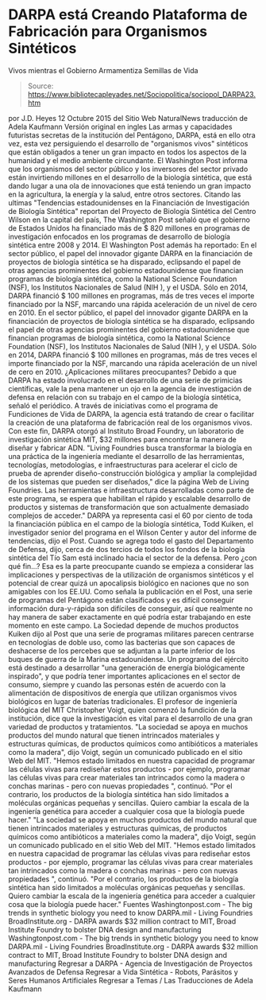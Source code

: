 # DARPA está Creando Plataforma de Fabricación para Organismos Sintéticos 
Vivos mientras el Gobierno Armamentiza Semillas de Vida

> Source: https://www.bibliotecapleyades.net/Sociopolitica/sociopol_DARPA23.htm

por J.D. Heyes 12 Octubre 2015 del Sitio Web NaturalNews
traducción de Adela Kaufmann Versión original en ingles
Las armas y capacidades futuristas secretas de la institución del Pentágono, DARPA, está en ello otra vez, esta vez persiguiendo el desarrollo de "organismos vivos" sintéticos que están obligados a tener un gran impacto en todos los aspectos de la humanidad y el medio ambiente circundante.
El Washington Post informa que los organismos del sector público y los inversores del sector privado están invirtiendo millones en el desarrollo de la biología sintética, que está dando lugar a una ola de innovaciones que está teniendo un gran impacto en la agricultura, la energía y la salud, entre otros sectores. Citando las ultimas "Tendencias estadounidenses en la Financiación de Investigación de Biología Sintética" reportan del Proyecto de Biología Sintética del Centro Wilson en la capital del país, The Washington Post señaló que el gobierno de Estados Unidos ha financiado más de $ 820 millones en programas de investigación enfocados en los programas de desarrollo de biología sintética entre 2008 y 2014.
El Washington Post además ha reportado:
En el sector público, el papel del innovador gigante DARPA en la financiación de proyectos de biología sintética se ha disparado, eclipsando el papel de otras agencias prominentes del gobierno estadounidense que financian programas de biología sintética, como la National Science Foundation (NSF), los Institutos Nacionales de Salud (NIH ), y el USDA. Sólo en 2014, DARPA financió $ 100 millones en programas, más de tres veces el importe financiado por la NSF, marcando una rápida aceleración de un nivel de cero en 2010.
En el sector público, el papel del innovador gigante DARPA en la financiación de proyectos de biología sintética se ha disparado, eclipsando el papel de otras agencias prominentes del gobierno estadounidense que financian programas de biología sintética, como la National Science Foundation (NSF), los Institutos Nacionales de Salud (NIH ), y el USDA.
Sólo en 2014, DARPA financió $ 100 millones en programas, más de tres veces el importe financiado por la NSF, marcando una rápida aceleración de un nivel de cero en 2010.
¿Aplicaciones militares preocupantes?
Debido a que DARPA ha estado involucrado en el desarrollo de una serie de primicias científicas, vale la pena mantener un ojo en la agencia de investigación de defensa en relación con su trabajo en el campo de la biología sintética, señaló el periódico.
A través de iniciativas como el programa de Fundiciones de Vida de DARPA, la agencia está tratando de crear o facilitar la creación de una plataforma de fabricación real de los organismos vivos.
Con este fin, DARPA otorgó al Instituto Broad Foundry, un laboratorio de investigación sintética MIT, $32 millones para encontrar la manera de diseñar y fabricar ADN.
"Living Foundries busca transformar la biología en una práctica de la ingeniería mediante el desarrollo de las herramientas, tecnologías, metodologías, e infraestructuras para acelerar el ciclo de prueba de aprender diseño-construcción biológica y ampliar la complejidad de los sistemas que pueden ser diseñados," dice la página Web de Living Foundries.
Las herramientas e infraestructura desarrolladas como parte de este programa, se espera que habilitan el rápido y escalable desarrollo de productos y sistemas de transformación que son actualmente demasiado complejos de acceder."
DARPA ya representa casi el 60 por ciento de toda la financiación pública en el campo de la biología sintética, Todd Kuiken, el investigador senior del programa en el Wilson Center y autor del informe de tendencias, dijo el Post.
Cuando se agrega todo el gasto del Departamento de Defensa, dijo, cerca de dos tercios de todos los fondos de la biología sintética del Tío Sam está inclinado hacia el sector de la defensa.
Pero ¿con qué fin...?
Esa es la parte preocupante cuando se empieza a considerar las implicaciones y perspectivas de la utilización de organismos sintéticos y el potencial de crear quizá un apocalipsis biológico en naciones que no son amigables con los EE.UU. Como señala la publicación en el Post, una serie de programas del Pentágono están clasificados y es difícil conseguir información dura-y-rápida son difíciles de conseguir, así que realmente no hay manera de saber exactamente en qué podría estar trabajando en este momento en este campo.
La Sociedad depende de muchos productos
Kuiken dijo al Post que una serie de programas militares parecen centrarse en tecnologías de doble uso, como las bacterias que son capaces de deshacerse de los percebes que se adjuntan a la parte inferior de los buques de guerra de la Marina estadounidense.
Un programa del ejército está destinado a desarrollar "una generación de energía biológicamente inspirado", y que podría tener importantes aplicaciones en el sector de consumo, siempre y cuando las personas estén de acuerdo con la alimentación de dispositivos de energía que utilizan organismos vivos biológicos en lugar de baterías tradicionales.
El profesor de ingeniería biológica del MIT Christopher Voigt, quien comenzó la fundición de la institución, dice que la investigación es vital para el desarrollo de una gran variedad de productos y tratamientos.
"La sociedad se apoya en muchos productos del mundo natural que tienen intrincados materiales y estructuras químicas, de productos químicos como antibióticos a materiales como la madera", dijo Voigt, según un comunicado publicado en el sitio Web del MIT. "Hemos estado limitados en nuestra capacidad de programar las células vivas para rediseñar estos productos - por ejemplo, programar las células vivas para crear materiales tan intrincados como la madera o conchas marinas - pero con nuevas propiedades ", continuó. "Por el contrario, los productos de la biología sintética han sido limitados a moléculas orgánicas pequeñas y sencillas. Quiero cambiar la escala de la ingeniería genética para acceder a cualquier cosa que la biología puede hacer."
"La sociedad se apoya en muchos productos del mundo natural que tienen intrincados materiales y estructuras químicas, de productos químicos como antibióticos a materiales como la madera", dijo Voigt, según un comunicado publicado en el sitio Web del MIT.
"Hemos estado limitados en nuestra capacidad de programar las células vivas para rediseñar estos productos - por ejemplo, programar las células vivas para crear materiales tan intrincados como la madera o conchas marinas - pero con nuevas propiedades ", continuó.
"Por el contrario, los productos de la biología sintética han sido limitados a moléculas orgánicas pequeñas y sencillas. Quiero cambiar la escala de la ingeniería genética para acceder a cualquier cosa que la biología puede hacer."
Fuentes
Washingtonpost.com - The big trends in synthetic biology you need to know DARPA.mil - Living Foundries BroadInstitute.org - DARPA awards $32 million contract to MIT, Broad Institute Foundry to bolster DNA design and manufacturing
Washingtonpost.com - The big trends in synthetic biology you need to know
DARPA.mil - Living Foundries
BroadInstitute.org - DARPA awards $32 million contract to MIT, Broad Institute Foundry to bolster DNA design and manufacturing
Regresar a DARPA - Agencia de Investigación de Proyectos Avanzados de Defensa
Regresar a Vida Sintética - Robots, Parásitos y Seres Humanos Artificiales
Regresar a Temas / Las Traducciones de Adela Kaufmann
